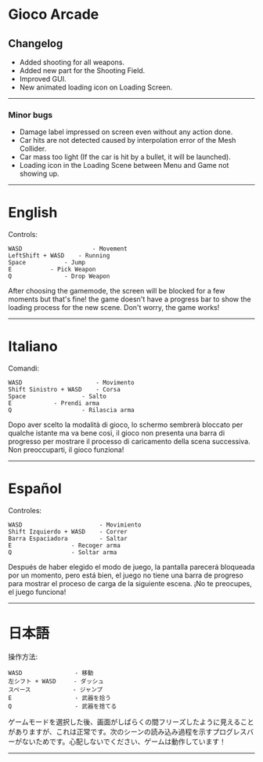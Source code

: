 # Gioco Arcade

## Changelog
* Added shooting for all weapons.
* Added new part for the Shooting Field.
* Improved GUI.
* New animated loading icon on Loading Screen.
---
### Minor bugs
* Damage label impressed on screen even without any action done.
* Car hits are not detected caused by interpolation error of the Mesh Collider.
* Car mass too light (If the car is hit by a bullet, it will be launched).
* Loading icon in the Loading Scene between Menu and Game not showing up.
---




# English
Controls:

    WASD               	    - Movement
	LeftShift + WASD    - Running
	Space 		    - Jump
	E 	 	    - Pick Weapon
	Q 	            - Drop Weapon
    
After choosing the gamemode, the screen will be blocked for a few moments
but that's fine! the game doesn't have a progress bar to show the loading
process for the new scene. Don't worry, the game works!

---

# Italiano
Comandi:

    WASD                   	 - Movimento
	Shift Sinistro + WASD    - Corsa
	Space 		    	 - Salto
	E 			 - Prendi arma
    Q 			         - Rilascia arma
    
Dopo aver scelto la modalità di gioco, lo schermo sembrerà bloccato per qualche
istante ma va bene così, il gioco non presenta una barra di progresso per mostrare il
processo di caricamento della scena successiva. Non preoccuparti, il gioco funziona!

---

# Español

Controles:

    WASD                      - Movimiento
    Shift Izquierdo + WASD    - Correr
    Barra Espaciadora 	      - Saltar
    E 			      - Recoger arma
    Q 			      - Soltar arma

Después de haber elegido el modo de juego, la pantalla parecerá bloqueada por un momento,
pero está bien, el juego no tiene una barra de progreso para mostrar el proceso de carga
de la siguiente escena. ¡No te preocupes, el juego funciona!

---

# 日本語

操作方法:

    WASD               - 移動
    左シフト + WASD     - ダッシュ
    スペース            - ジャンプ
    E                  - 武器を拾う
    Q                  - 武器を捨てる

ゲームモードを選択した後、画面がしばらくの間フリーズしたように見えることがありますが、これは正常です。次のシーンの読み込み過程を示すプログレスバーがないためです。心配しないでください、ゲームは動作しています！

---
